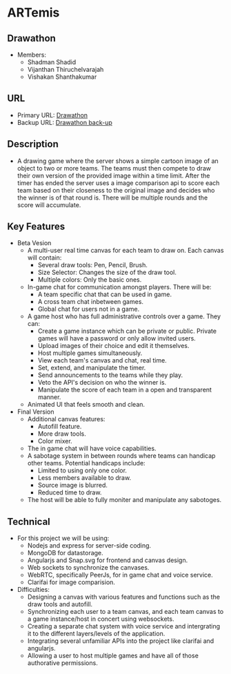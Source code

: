 # ARTemis
## Drawathon
- Members:
    - Shadman Shadid
    - Vijanthan Thiruchelvarajah
    - Vishakan Shanthakumar
## URL
- Primary URL: [Drawathon](https://art-emis.me/)
- Backup URL: [Drawathon back-up](https://art-emis.herokuapp.com/)
## Description
- A drawing game where the server shows a simple cartoon image of an object to two or more teams. The teams must then compete to draw their own version of the provided image within a time limit. After the timer has ended the server uses a image comparison api to score each team based on their closeness to the original image and decides who the winner is of that round is. There will be multiple rounds and the score will accumulate.
## Key Features
- Beta Vesion
    - A multi-user real time canvas for each team to draw on. Each canvas will contain:
        - Several draw tools: Pen, Pencil, Brush.
        - Size Selector: Changes the size of the draw tool.
        - Multiple colors: Only the basic ones.
    - In-game chat for communication amongst players. There will be:
        - A team specific chat that can be used in game.
        - A cross team chat inbetween games.
        - Global chat for users not in a game.
    - A game host who has full administrative controls over a game. They can:
        - Create a game instance which can be private or public. Private games will have a password or only allow invited users.
        - Upload images of their choice and edit it themselves.
        - Host multiple games simultaneously.
        - View each team's canvas and chat, real time.
        - Set, extend, and manipulate the timer.
        - Send announcements to the teams while they play.
        - Veto the API's decision on who the winner is.
        - Manipulate the score of each team in a open and transparent manner.
    - Animated UI that feels smooth and clean.
- Final Version
    - Additional canvas features:
        - Autofill feature.
        - More draw tools.
        - Color mixer.
    - The in game chat will have voice capabilities.
    - A sabotage system in between rounds where teams can handicap other teams. Potential handicaps include:
        - Limited to using only one color.
        - Less members available to draw.
        - Source image is blurred.
        - Reduced time to draw.
    - The host will be able to fully moniter and manipulate any sabotoges.
## Technical
- For this project we will be using:
    - Nodejs and express for server-side coding.
    - MongoDB for datastorage.
    - Angularjs and Snap.svg for frontend and canvas design.
    - Web sockets to synchronize the canvases.
    - WebRTC, specifically PeerJs, for in game chat and voice service.
    - Clarifai for image comparision.
- Difficulties:
    - Designing a canvas with various features and functions such as the draw tools and autofill.
    - Synchronizing each user to a team canvas, and each team canvas to a game instance/host in concert using websockets.
    - Creating a separate chat system with voice service and intergrating it to the different layers/levels of the application.
    - Integrating several unfamiliar APIs into the project like clarifai and angularjs.
    - Allowing a user to host multiple games and have all of those authorative permissions.